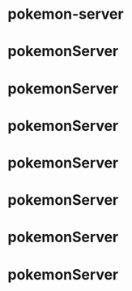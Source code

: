 # pokemon-server
# pokemonServer
# pokemonServer
# pokemonServer
# pokemonServer
# pokemonServer
# pokemonServer
# pokemonServer
